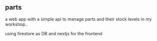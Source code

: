  

## parts


a web app with a simple api to manage parts and their stock levels
in my workshop.. 

using firestore as DB and nextjs for the frontend


